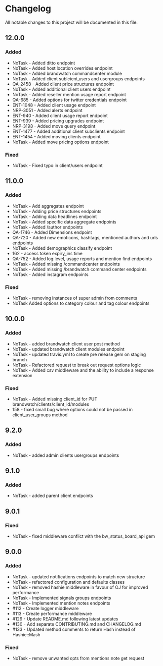 # Changelog
All notable changes to this project will be documented in this file.

## 12.0.0
### Added
* NoTask - Added ditto endpoint
* NoTask - Added host location overrides endpoint
* NoTask - Added brandwatch commandcenter module
* NoTask - Added client sublcient,users and usergroups endpoints
* QA-2458 - Added client price structures endpoint
* NoTask - Added additional client users endpoint
* NoTask - Added reseller mention usage report endpoint
* QA-685 - Added options for twitter credentials endpoint
* ENT-1048 - Added client usage endpoint
* NRP-3051 - Added alerts endpoint
* ENT-940 - Added client usage report endpoint
* ENT-939 - Added pricing upgrades endpoint
* NRP-3198 - Added move query endpoint
* ENT-1477 - Added additional client subclients endpoint
* ENT-1454 - Added moving clients endpoint
* NoTask - Added move pricing options endpoint

### Fixed
* NoTask - Fixed typo in client/users endpoint

## 11.0.0
### Added
* NoTask - Add aggregates endpoint
* NoTask - Adding price structures endpoints
* NoTask - Adding data headlines endpoint
* NoTask - Added specific data aggregate endpoints
* NoTask - Added /author endpoints
* QA-1746 - Added Dimensions endpoint
* QA-720 - Added new emoticons, hashtags, mentioned authors and urls endpoints
* NoTask - Added demographics classify endpoint
* 162 - access token expiry_ins time
* QA-752 - Added log level, usage reports and mention find endpoints
* NoTask - Added missing /commandcenter endpoints
* NoTask - Added missing /brandwatch command center endpoints
* NoTask - Added instagram endpoints

### Fixed
* NoTask - removing instances of super admin from comments
* NoTask Added options to category colour and tag colour endpoints

## 10.0.0
### Added
* NoTask - added brandwatch client user post method
* NoTask - updated brandwatch client modules endpoint
* NoTask - updated travis.yml to create pre release gem on staging branch
* NoTask - Refactored request to break out request options logic
* NoTask - Added csv middleware and the ability to include a response extension

### Fixed
* NoTask - Added missing client_id for PUT brandwatch/clients/client_id/modules
* 158 - fixed small bug where options could not be passed in client_user_groups method

## 9.2.0
### Added
* NoTask - added admin clients usergroups endpoints

## 9.1.0
### Added
* NoTask - added parent client endpoints

## 9.0.1
### Fixed
* NoTask - fixed middleware conflict with the bw_status_board_api gem

## 9.0.0
### Added
* NoTask - updated notifications endpoints to match new structure
* NoTask - refactored configuration and defaults classes
* NoTask - removed hashie middleware in favour of OJ for improved performance
* NoTask - Implemented signals groups endpoints
* NoTask - Implemented mention notes endpoints
* #112 - Create logger middleware
* #113 - Create performance middleware
* #129 - Update README.md following latest updates
* #130 - Add separate CONTRIBUTING.md and CHANGELOG.md
* #133 - Updated method comments to return Hash instead of Hashie::Mash

### Fixed
* NoTask - remove unwanted opts from mentions note get request
